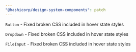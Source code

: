 ```yaml
---
"@hashicorp/design-system-components": patch
---
```


<!-- START {components/button} -->
`Button` - Fixed broken CSS included in hover state styles
<!-- END -->

<!-- START {components/dropdown} -->
`Dropdown` - Fixed broken CSS included in hover state styles
<!-- END -->

<!-- START {components/form/file-input} -->
`FileInput` - Fixed broken CSS included in hover state styles
<!-- END -->
